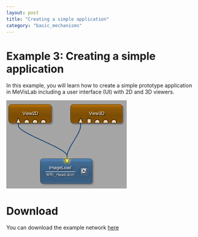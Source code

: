 ```yaml
---
layout: post
title: "Creating a simple application"
category: "basic_mechanisms"
---
```


# Example 3: Creating a simple application
In this example, you will learn how to create a simple prototype application in MeVisLab including a user interface (UI) with 2D and 3D viewers.

![Screenshot](/examples/basic_mechanisms/viewer_application/image.png)

# Download
You can download the example network [here](/examples/basic_mechanisms/viewer_application/viewerexample.mlab)
